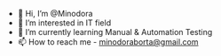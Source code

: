 - 👋 Hi, I’m @Minodora
- 👀 I’m interested in IT field
- 🌱 I’m currently learning Manual & Automation Testing
- 📫 How to reach me - minodoraborta@gmail.com 

<!---
Mino26/Mino26 is a ✨ special ✨ repository because its `README.md` (this file) appears on your GitHub profile.
You can click the Preview link to take a look at your changes.
--->
